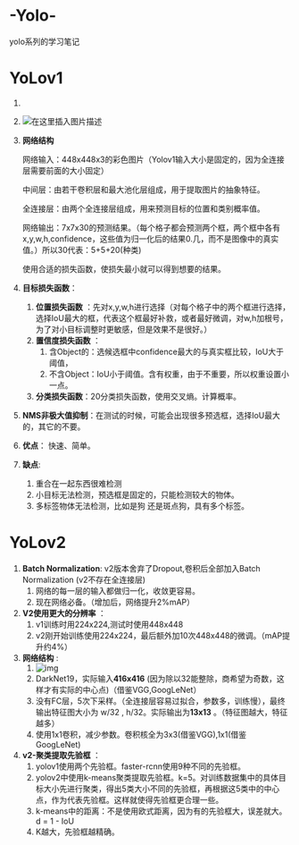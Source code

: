 # -Yolo-
yolo系列的学习笔记

# YoLov1

1. ​

2. ![在这里插入图片描述](https://img-blog.csdnimg.cn/20200722170142957.png?x-oss-process=image/watermark,type_ZmFuZ3poZW5naGVpdGk,shadow_10,text_aHR0cHM6Ly9ibG9nLmNzZG4ubmV0L3dqaW5qaWU=,size_16,color_FFFFFF,t_70#pic_center)

3. **网络结构** 

   网络输入：448x448x3的彩色图片（Yolov1输入大小是固定的，因为全连接层需要前面的大小固定）

   中间层：由若干卷积层和最大池化层组成，用于提取图片的抽象特征。

   全连接层：由两个全连接层组成，用来预测目标的位置和类别概率值。

   网络输出：7x7x30的预测结果。（每个格子都会预测两个框，两个框中各有x,y,w,h,confidence，这些值为归一化后的结果0.几，而不是图像中的真实值。）所以30代表：5+5+20(种类)

   使用合适的损失函数，使损失最小就可以得到想要的结果。

4. **目标损失函数**：

   1. **位置损失函数** ：先对x,y,w,h进行选择（对每个格子中的两个框进行选择，选择IoU最大的框，代表这个框最好补救，或者最好微调，对w,h加根号，为了对小目标调整时更敏感，但是效果不是很好。）
   2. **置信度损失函数** ：
      1. 含Object的：选候选框中confidence最大的与真实框比较，IoU大于阈值，
      2. 不含Object：IoU小于阈值。含有权重，由于不重要，所以权重设置小一点。
   3. **分类损失函数**：20分类损失函数，使用交叉熵。计算概率。

5. **NMS非极大值抑制**：在测试的时候，可能会出现很多预选框，选择IoU最大的，其它的不要。

6. **优点**： 快速、简单。

7. **缺点**: 

   1. 重合在一起东西很难检测
   2. 小目标无法检测，预选框是固定的，只能检测较大的物体。
   3. 多标签物体无法检测，比如是狗 还是斑点狗，具有多个标签。
# YoLov2

1. **Batch Normalization**: v2版本舍弃了Dropout,卷积后全部加入Batch Normalization (v2不存在全连接层)
   1. 网络的每一层的输入都做归一化，收敛更容易。
   2. 现在网络必备。（增加后，网络提升2%mAP）
2. **V2使用更大的分辨率** ：
   1. v1训练时用224x224,测试时使用448x448
   2. v2刚开始训练使用224x224，最后额外加10次448x448的微调。（mAP提升约4%）
3. **网络结构** :
   1. ![img](https://img-blog.csdnimg.cn/d6cc9345cd22439f9344579120ae6e49.png#pic_center)
   2. DarkNet19，实际输入**416x416**  (因为除以32能整除，商希望为奇数，这样才有实际的中心点)（借鉴VGG,GoogLeNet）
   3. 没有FC层，5次下采样。（全连接层容易过拟合，参数多，训练慢），最终输出特征图大小为 w/32 , h/32。实际输出为**13x13** 。（特征图越大，特征越多）
   4. 使用1x1卷积，减少参数。卷积核全为3x3(借鉴VGG),1x1(借鉴GoogLeNet)
4. **v2-聚类提取先验框** ：
   1. yolov1使用两个先验框。faster-rcnn使用9种不同的先验框。
   2. yolov2中使用k-means聚类提取先验框。k=5。对训练数据集中的具体目标大小先进行聚类，得出5类大小不同的先验框，再根据这5类中的中心点，作为代表先验框。这样就使得先验框更合理一些。
   3. k-means中的距离：不是使用欧式距离，因为有的先验框大，误差就大。d = 1 - IoU
   4. K越大，先验框越精确。
